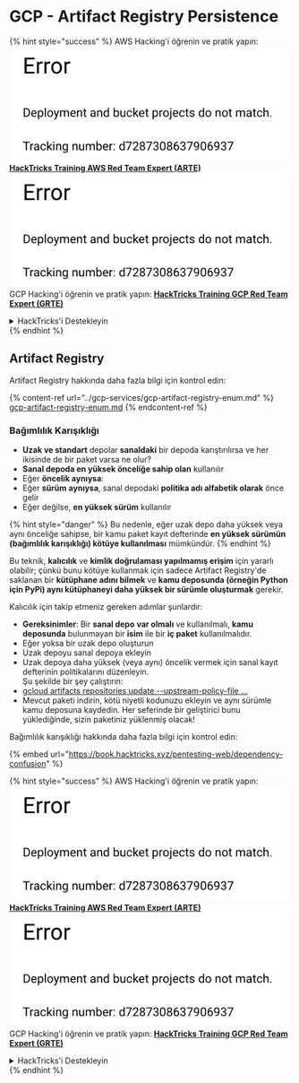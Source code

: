 # GCP - Artifact Registry Persistence

{% hint style="success" %}
AWS Hacking'i öğrenin ve pratik yapın:<img src="../../../.gitbook/assets/image (1) (1).png" alt="" data-size="line">[**HackTricks Training AWS Red Team Expert (ARTE)**](https://training.hacktricks.xyz/courses/arte)<img src="../../../.gitbook/assets/image (1) (1).png" alt="" data-size="line">\
GCP Hacking'i öğrenin ve pratik yapın: <img src="../../../.gitbook/assets/image (2).png" alt="" data-size="line">[**HackTricks Training GCP Red Team Expert (GRTE)**<img src="../../../.gitbook/assets/image (2).png" alt="" data-size="line">](https://training.hacktricks.xyz/courses/grte)

<details>

<summary>HackTricks'i Destekleyin</summary>

* [**abonelik planlarını**](https://github.com/sponsors/carlospolop) kontrol edin!
* **💬 [**Discord grubuna**](https://discord.gg/hRep4RUj7f) veya [**telegram grubuna**](https://t.me/peass) katılın ya da **Twitter'da** 🐦 [**@hacktricks\_live**](https://twitter.com/hacktricks\_live)** bizi takip edin.**
* **Hacking ipuçlarını paylaşmak için** [**HackTricks**](https://github.com/carlospolop/hacktricks) ve [**HackTricks Cloud**](https://github.com/carlospolop/hacktricks-cloud) github reposuna PR gönderin.

</details>
{% endhint %}

## Artifact Registry

Artifact Registry hakkında daha fazla bilgi için kontrol edin:

{% content-ref url="../gcp-services/gcp-artifact-registry-enum.md" %}
[gcp-artifact-registry-enum.md](../gcp-services/gcp-artifact-registry-enum.md)
{% endcontent-ref %}

### Bağımlılık Karışıklığı

* **Uzak ve standart** depolar **sanaldaki** bir depoda karıştırılırsa ve her ikisinde de bir paket varsa ne olur?
* **Sanal depoda en yüksek önceliğe sahip olan** kullanılır
* Eğer **öncelik aynıysa**:
* Eğer **sürüm** **aynıysa**, sanal depodaki **politika adı alfabetik olarak** önce gelir
* Eğer değilse, **en yüksek sürüm** kullanılır

{% hint style="danger" %}
Bu nedenle, eğer uzak depo daha yüksek veya aynı önceliğe sahipse, bir kamu paket kayıt defterinde **en yüksek sürümün (bağımlılık karışıklığı) kötüye kullanılması** mümkündür.
{% endhint %}

Bu teknik, **kalıcılık** ve **kimlik doğrulaması yapılmamış erişim** için yararlı olabilir; çünkü bunu kötüye kullanmak için sadece Artifact Registry'de saklanan bir **kütüphane adını bilmek** ve **kamu deposunda (örneğin Python için PyPi) aynı kütüphaneyi daha yüksek bir sürümle oluşturmak** gerekir.

Kalıcılık için takip etmeniz gereken adımlar şunlardır:

* **Gereksinimler**: Bir **sanal depo** **var olmalı** ve kullanılmalı, **kamu deposunda** bulunmayan bir **isim** ile bir **iç paket** kullanılmalıdır.
* Eğer yoksa bir uzak depo oluşturun
* Uzak depoyu sanal depoya ekleyin
* Uzak depoya daha yüksek (veya aynı) öncelik vermek için sanal kayıt defterinin politikalarını düzenleyin.\
Şu şekilde bir şey çalıştırın:
* [gcloud artifacts repositories update --upstream-policy-file ...](https://cloud.google.com/sdk/gcloud/reference/artifacts/repositories/update#--upstream-policy-file)
* Mevcut paketi indirin, kötü niyetli kodunuzu ekleyin ve aynı sürümle kamu deposuna kaydedin. Her seferinde bir geliştirici bunu yüklediğinde, sizin paketiniz yüklenmiş olacak!

Bağımlılık karışıklığı hakkında daha fazla bilgi için kontrol edin:

{% embed url="https://book.hacktricks.xyz/pentesting-web/dependency-confusion" %}

{% hint style="success" %}
AWS Hacking'i öğrenin ve pratik yapın:<img src="../../../.gitbook/assets/image (1) (1).png" alt="" data-size="line">[**HackTricks Training AWS Red Team Expert (ARTE)**](https://training.hacktricks.xyz/courses/arte)<img src="../../../.gitbook/assets/image (1) (1).png" alt="" data-size="line">\
GCP Hacking'i öğrenin ve pratik yapın: <img src="../../../.gitbook/assets/image (2).png" alt="" data-size="line">[**HackTricks Training GCP Red Team Expert (GRTE)**<img src="../../../.gitbook/assets/image (2).png" alt="" data-size="line">](https://training.hacktricks.xyz/courses/grte)

<details>

<summary>HackTricks'i Destekleyin</summary>

* [**abonelik planlarını**](https://github.com/sponsors/carlospolop) kontrol edin!
* **💬 [**Discord grubuna**](https://discord.gg/hRep4RUj7f) veya [**telegram grubuna**](https://t.me/peass) katılın ya da **Twitter'da** 🐦 [**@hacktricks\_live**](https://twitter.com/hacktricks\_live)** bizi takip edin.**
* **Hacking ipuçlarını paylaşmak için** [**HackTricks**](https://github.com/carlospolop/hacktricks) ve [**HackTricks Cloud**](https://github.com/carlospolop/hacktricks-cloud) github reposuna PR gönderin.

</details>
{% endhint %}
